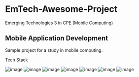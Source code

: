 # EmTech-Awesome-Project

Emerging Technologies 3 in CPE (Mobile Computing)

## Mobile Application Development

Sample project for a study in mobile computing.

Tech Stack

![image](https://img.shields.io/badge/React_Native-20232A?style=for-the-badge&logo=react&logoColor=61DAFB) ![image](https://img.shields.io/badge/Android-3DDC84?style=for-the-badge&logo=android&logoColor=white}) ![image](https://img.shields.io/badge/iOS-000000?style=for-the-badge&logo=ios&logoColor=white) ![image](https://img.shields.io/badge/Expo-1B1F23?style=for-the-badge&logo=expo&logoColor=white) ![image](https://img.shields.io/badge/Node%20js-339933?style=for-the-badge&logo=nodedotjs&logoColor=white) ![image](https://img.shields.io/badge/JavaScript-323330?style=for-the-badge&logo=javascript&logoColor=F7DF1E) ![image](https://img.shields.io/badge/TypeScript-007ACC?style=for-the-badge&logo=typescript&logoColor=white)
